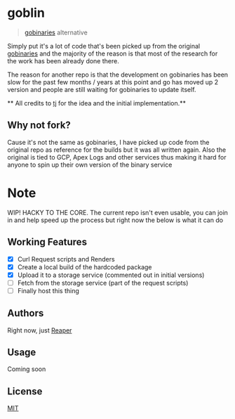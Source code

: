 # goblin

> [gobinaries](https://gobinaries.com/) alternative

Simply put it's a lot of code that's been picked up from the original [gobinaries](https://github.com/tj/gobinaries)
and the majority of the reason is that most of the research for the work has been already done there.

The reason for another repo is that the development on gobinaries has been slow for the past few months / years at this point
and go has moved up 2 version and people are still waiting for gobinaries to update itself.

** All credits to [tj](github.com/tj) for the idea and the initial implementation.**

## Why not fork?

Cause it's not the same as gobinaries, I have picked up code from the original repo as reference for the builds but it was all written again. Also the original is tied to GCP, Apex Logs and other services thus making it hard for anyone to spin up their own version of the binary service

# Note

WIP! HACKY TO THE CORE.
The current repo isn't even usable, you can join in and help speed up the process but right now the below is what it can do

## Working Features

- [x] Curl Request scripts and Renders
- [x] Create a local build of the hardcoded package
- [x] Upload it to a storage service (commented out in initial versions)
- [ ] Fetch from the storage service (part of the request scripts)
- [ ] Finally host this thing

## Authors

Right now, just [Reaper](https://github.com/barelyhuman)

## Usage

Coming soon

## License

[MIT](/LICENSE)
